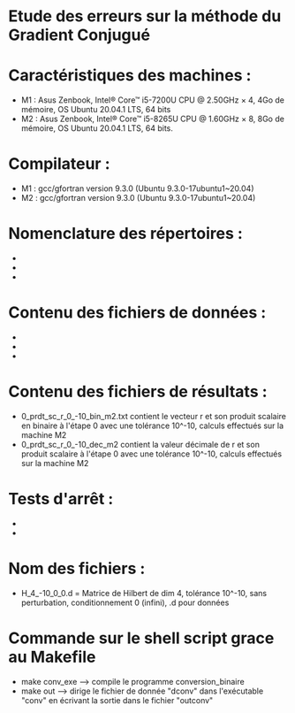 # Etude des erreurs sur la méthode du Gradient Conjugué


# Caractéristiques des machines :
  - M1 : Asus Zenbook, Intel® Core™ i5-7200U CPU @ 2.50GHz × 4, 4Go de mémoire, OS Ubuntu 20.04.1 LTS, 64 bits
  - M2 :  Asus Zenbook, Intel® Core™ i5-8265U CPU @ 1.60GHz × 8, 8Go de mémoire, OS Ubuntu 20.04.1 LTS, 64 bits. 
  
  
# Compilateur :
  - M1 : gcc/gfortran version 9.3.0 (Ubuntu 9.3.0-17ubuntu1~20.04)
  - M2 : gcc/gfortran version 9.3.0 (Ubuntu 9.3.0-17ubuntu1~20.04) 

# Nomenclature des répertoires :
  - 
  - 
  - 
  
 
# Contenu des fichiers de données :
  - 
  - 
  - 


# Contenu des fichiers de résultats :
  - 0_prdt_sc_r_0_-10_bin_m2.txt contient le vecteur r et son produit scalaire en binaire à l'étape 0 avec une tolérance 10^-10, calculs effectués sur la machine M2
  - 0_prdt_sc_r_0_-10_dec_m2 contient la valeur décimale de r et son produit scalaire à l'étape 0 avec une tolérance 10^-10, calculs effectués sur la machine M2
  

# Tests d'arrêt :
  -  
  - 


# Nom des fichiers :
  - H_4_-10_0_0.d = Matrice de Hilbert de dim 4, tolérance 10^-10, sans perturbation, conditionnement 0 (infini), .d pour données
  
# Commande sur le shell script grace au Makefile
  - make conv_exe --> compile le programme conversion_binaire
  - make out --> dirige le fichier de donnée "dconv" dans l'exécutable "conv" en écrivant la sortie dans le fichier "outconv"
